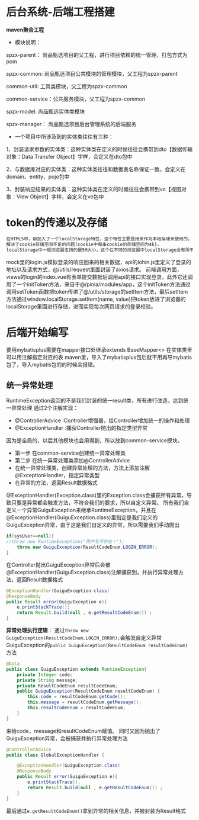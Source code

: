# 后台系统-后端工程搭建
**maven聚合工程**
* 模块说明：

spzx-parent： 尚品甄选项目的父工程，进行项目依赖的统一管理，打包方式为pom

spzx-common:  尚品甄选项目公共模块的管理模块，父工程为spzx-parent

common-util:    工具类模块，父工程为spzx-common

common-service：公共服务模块，父工程为spzx-common

spzx-model:  尚品甄选实体类模块

spzx-manager： 尚品甄选项目后台管理系统的后端服务



* 一个项目中所涉及到的实体类往往有三种：

1、封装请求参数的实体类：这种实体类在定义的时候往往会携带到dto【数据传输对象：Data Transfer Object】字样，会定义在dto包中

2、与数据库对应的实体类：这种实体类往往和数据表名称保证一致，会定义在domain、entity、pojo包中

3、封装响应结果的实体类：这种实体类在定义的时候往往会携带到vo【视图对象：View Object】字样，会定义在vo包中

# token的传递以及存储
```tex
在HTML5中，新加入了一个localStorage特性，这个特性主要是用来作为本地存储来使用的，
解决了cookie存储空间不足的问题(cookie中每条cookie的存储空间为4k)，
localStorage中一般浏览器支持的是5M大小，这个在不同的浏览器中localStorage会有所不同。
```
mock里的login.js模拟登录的响应回来的相关数据，api的lohin.js里定义了登录的地址以及请求方式，@/utils/request里面封装了axios请求。
前端调用方面，views的login的index.vue有表单提交数据后调用api的接口实现登录，此外它还调用了一个initToken方法，来自于@/pinia/modules/app，这个initToken方法通过调用setToken函数把token传进了@/utils/storage的setItem方法，最后setItem方法通过window.localStorage.setItem(name, value)把token放进了浏览器的localStorage里面进行存储，进而实现每次网页请求的登录校验。

# 后端开始编写
要用mybatisplus需要在mapper接口处继承extends BaseMapper<>
在实体类里可以用注解指定对应的表
maven里，导入了mybatisplus包后就不用再导mybatis包了，导入mybatis包的的时候会报错。

## 统一异常处理
RuntimeException返回的不是我们封装的统一result类，所有进行改造，达到统一异常处理
通过2个注解实现：
* @ControllerAdvice :Controller增强器，给Controller增加统一的操作和处理
* @ExceptionHandler :捕获Controller抛出的指定类型异常

因为是全局的，以后其他模块也会用得到，所以放到common-service模块。
* 第一步 在common-service创建统一异常处理类
* 第二步 在统一异常处理类添加@ControllerAdvice
* 在统一异常处理类，创建异常处理的方法，方法上添加注解@ExceptionHandler，指定异常类型
* 在异常的方法，返回Result数据格式

@ExceptionHandler(Exception.class)里的Exception.class会捕获所有异常，导致只要是异常都会触发方法，不符合我们的要求，所以自定义异常。
所有我们自定义一个异常GuiguException来继承RuntimeException，并且在@ExceptionHandler(GuiguException.class)里指定是我们定义的GuiguException异常，由于这是我们自定义的异常，所以需要我们手动抛出
```java
if(sysUser==null){
//throw new RuntimeException("用户名不存在！");
    throw new GuiguException(ResultCodeEnum.LOGIN_ERROR);
}
```
在Controller抛出GuiguException异常后会被@ExceptionHandler(GuiguException.class)注解捕获到，并执行异常处理方法，返回Result数据格式
```java
@ExceptionHandler(GuiguException.class)
@ResponseBody
public Result error(GuiguException e){
    e.printStackTrace();
    return Result.build(null , e.getResultCodeEnum()) ;
}
```
**异常处理执行逻辑**：
通过`throw new GuiguException(ResultCodeEnum.LOGIN_ERROR);`会触发自定义异常GuiguException的`public GuiguException(ResultCodeEnum resultCodeEnum)`方法
```java
@Data
public class GuiguException extends RuntimeException{
    private Integer code;
    private String message;
    private ResultCodeEnum resultCodeEnum;
    public GuiguException(ResultCodeEnum resultCodeEnum) {
        this.code = resultCodeEnum.getCode();
        this.message = resultCodeEnum.getMessage();
        this.resultCodeEnum = resultCodeEnum;
    }
}
```
来给code，message和resultCodeEnum赋值。
同时又因为抛出了GuiguException异常，会被捕获并执行异常处理方法
```java
@ControllerAdvice
public class GlobalExceptionHandler {

    @ExceptionHandler(GuiguException.class)
    @ResponseBody
    public Result error(GuiguException e){
        e.printStackTrace();
        return Result.build(null , e.getResultCodeEnum()) ;
    }
}
```
最后通过`e.getResultCodeEnum()`拿到异常的相关信息，并被封装为Result格式